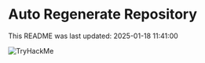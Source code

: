 # Auto Regenerate Repository

This README was last updated: 2025-01-18 11:41:00

 ![TryHackMe](https://tryhackme.com/badge/533634)